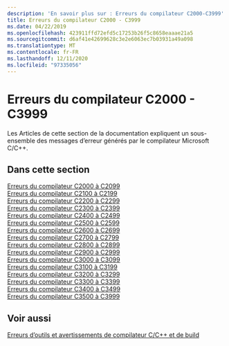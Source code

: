 ```yaml
---
description: 'En savoir plus sur : Erreurs du compilateur C2000-C3999'
title: Erreurs du compilateur C2000 - C3999
ms.date: 04/22/2019
ms.openlocfilehash: 423911ffd72efd5c17253b26f5c8658eaaae21a5
ms.sourcegitcommit: d6af41e42699628c3e2e6063ec7b03931a49a098
ms.translationtype: MT
ms.contentlocale: fr-FR
ms.lasthandoff: 12/11/2020
ms.locfileid: "97335056"
---
```

# <a name="compiler-errors-c2000---c3999"></a>Erreurs du compilateur C2000 - C3999

Les Articles de cette section de la documentation expliquent un sous-ensemble des messages d’erreur générés par le compilateur Microsoft C/C++.

## <a name="in-this-section"></a>Dans cette section

[Erreurs du compilateur C2000 à C2099](../compiler-errors-1/compiler-errors-c2001-through-c2099.md) \
[Erreurs du compilateur C2100 à C2199](../compiler-errors-1/compiler-errors-c2100-through-c2199.md) \
[Erreurs du compilateur C2200 à C2299](../compiler-errors-1/compiler-errors-c2200-through-c2299.md) \
[Erreurs du compilateur C2300 à C2399](../compiler-errors-1/compiler-errors-c2300-through-c2399.md) \
[Erreurs du compilateur C2400 à C2499](../compiler-errors-1/compiler-errors-c2400-through-c2499.md) \
[Erreurs du compilateur C2500 à C2599](../compiler-errors-2/compiler-errors-c2500-through-c2599.md) \
[Erreurs du compilateur C2600 à C2699](../compiler-errors-2/compiler-errors-c2600-through-c2699.md) \
[Erreurs du compilateur C2700 à C2799](../compiler-errors-2/compiler-errors-c2700-through-c2799.md) \
[Erreurs du compilateur C2800 à C2899](../compiler-errors-2/compiler-errors-c2800-through-c2899.md) \
[Erreurs du compilateur C2900 à C2999](../compiler-errors-2/compiler-errors-c2900-through-c3499.md) \
[Erreurs du compilateur C3000 à C3099](../compiler-errors-2/compiler-errors-c3000-through-c3099.md) \
[Erreurs du compilateur C3100 à C3199](../compiler-errors-2/compiler-errors-c3100-through-c3199.md) \
[Erreurs du compilateur C3200 à C3299](../compiler-errors-2/compiler-errors-c3200-through-c3299.md) \
[Erreurs du compilateur C3300 à C3399](../compiler-errors-2/compiler-errors-c3300-through-c3399.md) \
[Erreurs du compilateur C3400 à C3499](../compiler-errors-2/compiler-errors-c3400-through-c3499.md) \
[Erreurs du compilateur C3500 à C3999](../compiler-errors-2/compiler-errors-c3500-through-c3999.md)

## <a name="see-also"></a>Voir aussi

[Erreurs d’outils et avertissements de compilateur C/C++ et de build](../compiler-errors-1/c-cpp-build-errors.md)

